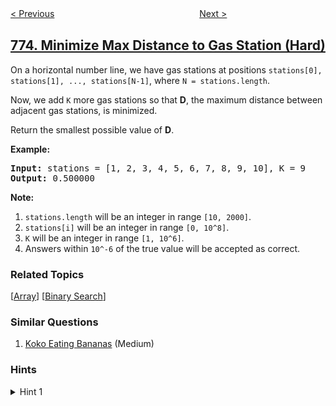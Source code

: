 <!--|This file generated by command(leetcode description); DO NOT EDIT.    |-->
<!--+----------------------------------------------------------------------+-->
<!--|@author    openset <openset.wang@gmail.com>                           |-->
<!--|@link      https://github.com/openset                                 |-->
<!--|@home      https://github.com/openset/leetcode                        |-->
<!--+----------------------------------------------------------------------+-->

[< Previous](../sliding-puzzle "Sliding Puzzle")
　　　　　　　　　　　　　　　　
[Next >](../global-and-local-inversions "Global and Local Inversions")

## [774. Minimize Max Distance to Gas Station (Hard)](https://leetcode.com/problems/minimize-max-distance-to-gas-station "最小化去加油站的最大距离")

<p>On a horizontal number line, we have gas stations at positions <code>stations[0], stations[1], ..., stations[N-1]</code>, where <code>N = stations.length</code>.</p>

<p>Now, we add <code>K</code> more gas stations so that <strong>D</strong>, the maximum distance between adjacent gas stations, is minimized.</p>

<p>Return the smallest possible value of <strong>D</strong>.</p>

<p><strong>Example:</strong></p>

<pre>
<strong>Input:</strong> stations = [1, 2, 3, 4, 5, 6, 7, 8, 9, 10], K = 9
<strong>Output:</strong> 0.500000
</pre>

<p><strong>Note:</strong></p>

<ol>
	<li><code>stations.length</code> will be an integer in range <code>[10, 2000]</code>.</li>
	<li><code>stations[i]</code> will be an integer in range <code>[0, 10^8]</code>.</li>
	<li><code>K</code> will be an integer in range <code>[1, 10^6]</code>.</li>
	<li>Answers within <code>10^-6</code> of the true value will be accepted as correct.</li>
</ol>

### Related Topics
  [[Array](../../tag/array/README.md)]
  [[Binary Search](../../tag/binary-search/README.md)]

### Similar Questions
  1. [Koko Eating Bananas](../koko-eating-bananas) (Medium)

### Hints
<details>
<summary>Hint 1</summary>
Use a binary search.  We'll binary search the monotone function "possible(D) = can we use K or less gas stations to ensure each adjacent distance between gas stations is at most D?"
</details>
